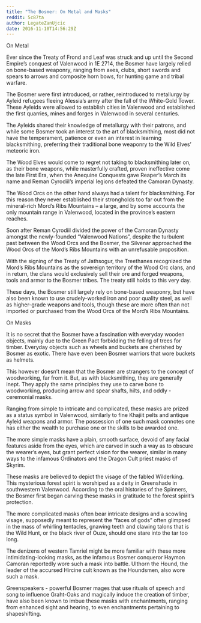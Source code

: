 ```yaml
---
title: "The Bosmer: On Metal and Masks"
reddit: 5c87ta
author: LegateZanUjcic
date: 2016-11-10T14:56:29Z
---
```


On Metal

Ever since the Treaty of Frond and Leaf was struck and up until the Second Empire’s conquest of Valenwood in 1E 2714, the Bosmer have largely relied on bone-based weaponry, ranging from axes, clubs, short swords and spears to arrows and composite horn bows, for hunting game and tribal warfare.

The Bosmer were first introduced, or rather, reintroduced to metallurgy by Ayleid refugees fleeing Alessia’s army after the fall of the White-Gold Tower. These Ayleids were allowed to establish cities in Valenwood and established the first quarries, mines and forges in Valenwood in several centuries. 

The Ayleids shared their knowledge of metallurgy with their patrons, and while some Bosmer took an interest to the art of blacksmithing, most did not have the temperament, patience or even an interest in learning blacksmithing, preferring their traditional bone weaponry to the Wild Elves’ meteoric iron.

The Wood Elves would come to regret not taking to blacksmithing later on, as their bone weapons, while masterfully crafted, proven ineffective come the late First Era, when the Anequine Conquests gave Reaper’s March its name and Reman Cyrodiil’s imperial legions defeated the Camoran Dynasty.

The Wood Orcs on the other hand always had a talent for blacksmithing. For this reason they never established their strongholds too far out from the mineral-rich Mord’s Ribs Mountains – a large, and by some accounts the only mountain range in Valenwood, located in the province’s eastern reaches.

Soon after Reman Cyrodiil divided the power of the Camoran Dynasty amongst the newly-founded “Valenwood Nations”, despite the turbulent past between the Wood Orcs and the Bosmer, the Silvenar approached the Wood Orcs of the Mord’s Ribs Mountains with an unrefusable proposition. 

With the signing of the Treaty of Jathsogur, the Treethanes recognized the Mord’s Ribs Mountains as the sovereign territory of the Wood Orc clans, and in return, the clans would exclusively sell their ore and forged weapons, tools and armor to the Bosmer tribes. The treaty still holds to this very day. 

These days, the Bosmer still largely rely on bone-based weaponry, but have also been known to use crudely-worked iron and poor quality steel, as well as higher-grade weapons and tools, though these are more often than not imported or purchased from the Wood Orcs of the Mord’s Ribs Mountains. 

On Masks

It is no secret that the Bosmer have a fascination with everyday wooden objects, mainly due to the Green Pact forbidding the felling of trees for timber. Everyday objects such as wheels and buckets are cherished by Bosmer as exotic. There have even been Bosmer warriors that wore buckets as helmets. 

This however doesn’t mean that the Bosmer are strangers to the concept of woodworking, far from it. But, as with blacksmithing, they are generally inept. They apply the same principles they use to carve bone to woodworking, producing arrow and spear shafts, hilts, and oddly - ceremonial masks.

Ranging from simple to intricate and complicated, these masks are prized as a status symbol in Valenwood, similarly to fine Khajiit pelts and antique Ayleid weapons and armor. The possession of one such mask connotes one has either the wealth to purchase one or the skills to be awarded one.

The more simple masks have a plain, smooth surface, devoid of any facial features aside from the eyes, which are carved in such a way as to obscure the wearer’s eyes, but grant perfect vision for the wearer, similar in many ways to the infamous Ordinators and the Dragon Cult priest masks of Skyrim.

These masks are believed to depict the visage of the fabled Wilderking. This mysterious forest spirit is worshiped as a deity in Greenshade in southwestern Valenwood. According to the oral histories of the Spinners, the Bosmer first began carving these masks in gratitude to the forest spirit’s protection. 

The more complicated masks often bear intricate designs and a scowling visage, supposedly meant to represent the “faces of gods” often glimpsed in the mass of whirling tentacles, gnawing teeth and clawing talons that is the Wild Hunt, or the black river of Ouze, should one stare into the tar too long.

The denizens of western Tamriel might be more familiar with these more intimidating-looking masks, as the infamous Bosmer conqueror Haymon Camoran reportedly wore such a mask into battle. Ulthorn the Hound, the leader of the accursed Hircine cult known as the Houndsmen, also wore such a mask. 

Greenspeakers - powerful Bosmer mages that use rituals of speech and song to influence Graht-Oaks and magically induce the creation of timber, have also been known to imbue these masks with enchantments, ranging from enhanced sight and hearing, to even enchantments pertaining to shapeshifting. 


